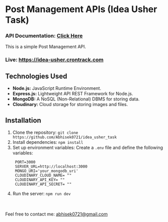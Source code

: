 # Post Management APIs (Idea Usher Task)

### API Documentation: [Click Here](https://documenter.getpostman.com/view/27812531/2sAYJ9BJq4)

This is a simple Post Management API.

### Live: https://idea-usher.crontrack.com

## Technologies Used

- **Node.js:** JavaScript Runtime Environment.
- **Express.js:** Lightweight API REST Framework for Node.js.
- **MongoDB:** A NoSQL (Non-Relational) DBMS for storing data.
- **Cloudinary:** Cloud storage for storing images and files.

## Installation

1. Clone the repository: `git clone https://github.com/Abhisek0721/idea_usher_task`
2. Install dependencies: `npm install`
3. Set up environment variables: Create a `.env` file and define the following variables:
   ```
    PORT=3000
    SERVER_URL=http://localhost:3000
    MONGO_URI='your_mongodb_uri'
    CLOUDINARY_CLOUD_NAME= ""
    CLOUDINARY_API_KEY= ""
    CLOUDINARY_API_SECRET= ""
   ```
4. Run the server: `npm run dev`


</br></br>
Feel free to contact me: abhisek0721@gmail.com
